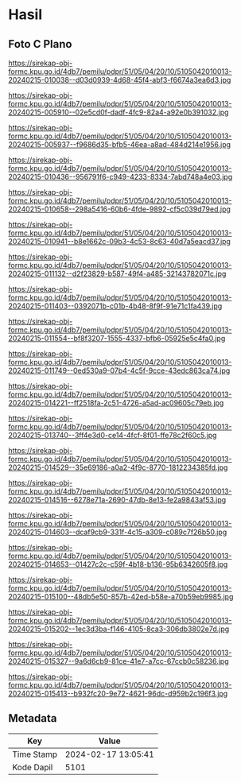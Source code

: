 # Hasil

## Foto C Plano

https://sirekap-obj-formc.kpu.go.id/4db7/pemilu/pdpr/51/05/04/20/10/5105042010013-20240215-010038--d03d0939-4d68-45f4-abf3-f6674a3ea6d3.jpg

https://sirekap-obj-formc.kpu.go.id/4db7/pemilu/pdpr/51/05/04/20/10/5105042010013-20240215-005910--02e5cd0f-dadf-4fc9-82a4-a92e0b391032.jpg

https://sirekap-obj-formc.kpu.go.id/4db7/pemilu/pdpr/51/05/04/20/10/5105042010013-20240215-005937--f9686d35-bfb5-46ea-a8ad-484d214e1956.jpg

https://sirekap-obj-formc.kpu.go.id/4db7/pemilu/pdpr/51/05/04/20/10/5105042010013-20240215-010436--956791f6-c949-4233-8334-7abd748a4e03.jpg

https://sirekap-obj-formc.kpu.go.id/4db7/pemilu/pdpr/51/05/04/20/10/5105042010013-20240215-010658--298a5416-60b6-4fde-9892-cf5c039d79ed.jpg

https://sirekap-obj-formc.kpu.go.id/4db7/pemilu/pdpr/51/05/04/20/10/5105042010013-20240215-010941--b8e1662c-09b3-4c53-8c63-40d7a5eacd37.jpg

https://sirekap-obj-formc.kpu.go.id/4db7/pemilu/pdpr/51/05/04/20/10/5105042010013-20240215-011132--d2f23829-b587-49f4-a485-32143782071c.jpg

https://sirekap-obj-formc.kpu.go.id/4db7/pemilu/pdpr/51/05/04/20/10/5105042010013-20240215-011403--0392071b-c01b-4b48-8f9f-91e71c1fa439.jpg

https://sirekap-obj-formc.kpu.go.id/4db7/pemilu/pdpr/51/05/04/20/10/5105042010013-20240215-011554--bf8f3207-1555-4337-bfb6-05925e5c4fa0.jpg

https://sirekap-obj-formc.kpu.go.id/4db7/pemilu/pdpr/51/05/04/20/10/5105042010013-20240215-011749--0ed530a9-07b4-4c5f-9cce-43edc863ca74.jpg

https://sirekap-obj-formc.kpu.go.id/4db7/pemilu/pdpr/51/05/04/20/10/5105042010013-20240215-014221--ff2518fa-2c51-4726-a5ad-ac09605c79eb.jpg

https://sirekap-obj-formc.kpu.go.id/4db7/pemilu/pdpr/51/05/04/20/10/5105042010013-20240215-013740--3ff4e3d0-ce14-4fcf-8f01-ffe78c2f60c5.jpg

https://sirekap-obj-formc.kpu.go.id/4db7/pemilu/pdpr/51/05/04/20/10/5105042010013-20240215-014529--35e69186-a0a2-4f9c-8770-1812234385fd.jpg

https://sirekap-obj-formc.kpu.go.id/4db7/pemilu/pdpr/51/05/04/20/10/5105042010013-20240215-014516--6278e71a-2690-47db-8e13-fe2a9843af53.jpg

https://sirekap-obj-formc.kpu.go.id/4db7/pemilu/pdpr/51/05/04/20/10/5105042010013-20240215-014603--dcaf9cb9-331f-4c15-a309-c089c7f26b50.jpg

https://sirekap-obj-formc.kpu.go.id/4db7/pemilu/pdpr/51/05/04/20/10/5105042010013-20240215-014653--01427c2c-c59f-4b18-b136-95b6342605f8.jpg

https://sirekap-obj-formc.kpu.go.id/4db7/pemilu/pdpr/51/05/04/20/10/5105042010013-20240215-015100--48db5e50-857b-42ed-b58e-a70b59eb9985.jpg

https://sirekap-obj-formc.kpu.go.id/4db7/pemilu/pdpr/51/05/04/20/10/5105042010013-20240215-015202--1ec3d3ba-f146-4105-8ca3-306db3802e7d.jpg

https://sirekap-obj-formc.kpu.go.id/4db7/pemilu/pdpr/51/05/04/20/10/5105042010013-20240215-015327--9a6d6cb9-81ce-41e7-a7cc-67ccb0c58236.jpg

https://sirekap-obj-formc.kpu.go.id/4db7/pemilu/pdpr/51/05/04/20/10/5105042010013-20240215-015413--b932fc20-9e72-4621-96dc-d959b2c196f3.jpg


## Metadata

| Key        | Value               |
| ---------- | ------------------- |
| Time Stamp | 2024-02-17 13:05:41 |
| Kode Dapil | 5101                |



